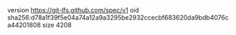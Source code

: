 version https://git-lfs.github.com/spec/v1
oid sha256:d78a1f39f5e04a74a12a9a3295be2932ccecbf683620da9bdb4076ca44201808
size 4208
